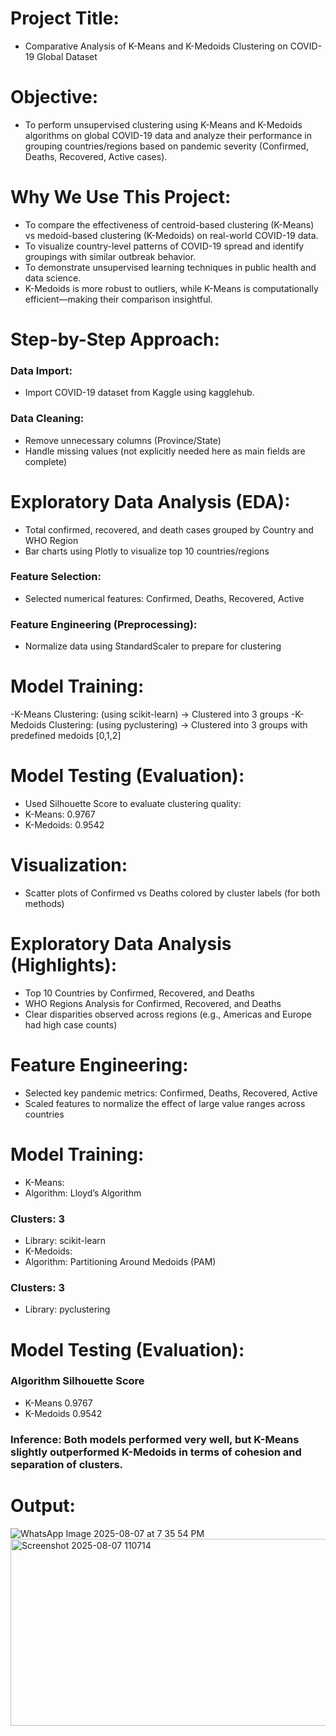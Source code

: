 # Project Title:
- Comparative Analysis of K-Means and K-Medoids Clustering on COVID-19 Global Dataset
# Objective:
- To perform unsupervised clustering using K-Means and K-Medoids algorithms on global COVID-19 data and analyze their performance in grouping countries/regions based on pandemic severity (Confirmed, Deaths, Recovered, Active cases).
# Why We Use This Project:
- To compare the effectiveness of centroid-based clustering (K-Means) vs medoid-based clustering (K-Medoids) on real-world COVID-19 data.
- To visualize country-level patterns of COVID-19 spread and identify groupings with similar outbreak behavior.
- To demonstrate unsupervised learning techniques in public health and data science.
- K-Medoids is more robust to outliers, while K-Means is computationally efficient—making their comparison insightful.
# Step-by-Step Approach:
### Data Import:
- Import COVID-19 dataset from Kaggle using kagglehub.
### Data Cleaning:
- Remove unnecessary columns (Province/State)
- Handle missing values (not explicitly needed here as main fields are complete)
# Exploratory Data Analysis (EDA):
- Total confirmed, recovered, and death cases grouped by Country and WHO Region
- Bar charts using Plotly to visualize top 10 countries/regions
### Feature Selection:
- Selected numerical features: Confirmed, Deaths, Recovered, Active
### Feature Engineering (Preprocessing):
- Normalize data using StandardScaler to prepare for clustering
# Model Training:
-K-Means Clustering: (using scikit-learn)
→ Clustered into 3 groups
-K-Medoids Clustering: (using pyclustering)
→ Clustered into 3 groups with predefined medoids [0,1,2]
# Model Testing (Evaluation):
- Used Silhouette Score to evaluate clustering quality:
- K-Means: 0.9767
- K-Medoids: 0.9542
# Visualization:
- Scatter plots of Confirmed vs Deaths colored by cluster labels (for both methods)
# Exploratory Data Analysis (Highlights):
- Top 10 Countries by Confirmed, Recovered, and Deaths
- WHO Regions Analysis for Confirmed, Recovered, and Deaths
- Clear disparities observed across regions (e.g., Americas and Europe had high case counts)
# Feature Engineering:
- Selected key pandemic metrics: Confirmed, Deaths, Recovered, Active
- Scaled features to normalize the effect of large value ranges across countries
# Model Training:
- K-Means:
- Algorithm: Lloyd’s Algorithm
### Clusters: 3
- Library: scikit-learn
- K-Medoids:
- Algorithm: Partitioning Around Medoids (PAM)
### Clusters: 3
- Library: pyclustering
# Model Testing (Evaluation):
### Algorithm	Silhouette Score
- K-Means	0.9767
- K-Medoids	0.9542
### Inference: Both models performed very well, but K-Means slightly outperformed K-Medoids in terms of cohesion and separation of clusters.
# Output:
![WhatsApp Image 2025-08-07 at 7 35 54 PM](https://github.com/user-attachments/assets/59523572-c31c-4b8c-80ba-96ee992de251)
<img width="790" height="299" alt="Screenshot 2025-08-07 110714" src="https://github.com/user-attachments/assets/026161c5-ec75-486f-8558-094c7e216a14" />

